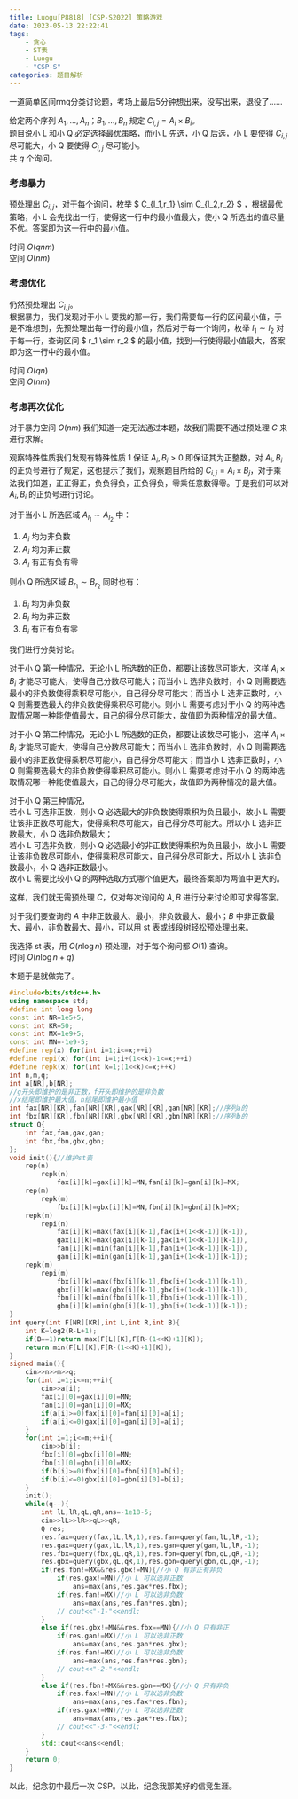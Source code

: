 ```yaml
---
title: Luogu[P8818] [CSP-S2022] 策略游戏
date: 2023-05-13 22:22:41
tags:
    - 贪心
    - ST表
    - Luogu
    - "CSP-S"
categories: 题目解析
---
```



一道简单区间rmq分类讨论题，考场上最后5分钟想出来，没写出来，退役了……

<!-- more -->

给定两个序列 $A_{1},\dots,A_{n}$；$B_1,\dots,B_n$ 规定 $C_{i,j}=A_i\times B_i$。  
题目说小 L 和小 Q 必定选择最优策略，而小 L 先选，小 Q 后选，小 L 要使得 $C_{i,j}$ 尽可能大，小 Q 要使得 $C_{i,j}$ 尽可能小。  
共 $q$ 个询问。

### 考虑暴力

预处理出 $C_{i,j}$，对于每个询问，枚举 $ C_{l_1,r_1}  \sim C_{l_2,r_2} $ ，根据最优策略，小 L 会先找出一行，使得这一行中的最小值最大，使小 Q 所选出的值尽量不优。答案即为这一行中的最小值。

时间 $O(qnm)$  
空间 $O(nm)$

### 考虑优化

仍然预处理出 $C_{i,j}$。  
根据暴力，我们发现对于小 L 要找的那一行，我们需要每一行的区间最小值，于是不难想到，先预处理出每一行的最小值，然后对于每一个询问，枚举 $l_1 \sim l_2$ 对于每一行，查询区间 $ r_1 \sim r_2 $ 的最小值，找到一行使得最小值最大，答案即为这一行中的最小值。

时间 $O(qn)$  
空间 $O(nm)$

### 考虑再次优化

对于暴力空间 $O(nm)$ 我们知道一定无法通过本题，故我们需要不通过预处理 $C$ 来进行求解。

观察特殊性质我们发现有特殊性质 1 保证 $A_i,B_i>0$ 即保证其为正整数，对 $A_i,B_i$ 的正负号进行了规定，这也提示了我们，观察题目所给的 $C_{i,j} = A_i \times B_j$，对于乘法我们知道，正正得正，负负得负，正负得负，零乘任意数得零。于是我们可以对 $A_i,B_i$ 的正负号进行讨论。

对于当小 L 所选区域 $A_{l_1}\sim A_{l_2}$ 中：

1. $A_i$ 均为非负数
2. $A_i$ 均为非正数
3. $A_i$ 有正有负有零

则小 Q 所选区域 $B_{r_1}\sim B_{r_2}$ 同时也有：

1. $B_i$ 均为非负数
2. $B_i$ 均为非正数
3. $B_i$ 有正有负有零

我们进行分类讨论。

对于小 Q 第一种情况，无论小 L 所选数的正负，都要让该数尽可能大，这样 $A_i \times B_i$ 才能尽可能大，使得自己分数尽可能大；而当小 L 选非负数时，小 Q 则需要选最小的非负数使得乘积尽可能小，自己得分尽可能大；而当小 L 选非正数时，小 Q 则需要选最大的非负数使得乘积尽可能小。则小 L 需要考虑对于小 Q 的两种选取情况哪一种能使值最大，自己的得分尽可能大，故值即为两种情况的最大值。

对于小 Q 第二种情况，无论小 L 所选数的正负，都要让该数尽可能小，这样 $A_i \times B_i$ 才能尽可能大，使得自己分数尽可能大；而当小 L 选非负数时，小 Q 则需要选最小的非正数使得乘积尽可能小，自己得分尽可能大；而当小 L 选非正数时，小 Q 则需要选最大的非负数使得乘积尽可能小。则小 L 需要考虑对于小 Q 的两种选取情况哪一种能使值最大，自己的得分尽可能大，故值即为两种情况的最大值。  

对于小 Q 第三种情况，  
若小 L 可选非正数，则小 Q 必选最大的非负数使得乘积为负且最小，故小 L 需要让该非正数尽可能大，使得乘积尽可能大，自己得分尽可能大。所以小 L 选非正数最大，小 Q 选非负数最大；  
若小 L 可选非负数，则小 Q 必选最小的非正数使得乘积为负且最小，故小 L 需要让该非负数尽可能小，使得乘积尽可能大，自己得分尽可能大，所以小 L 选非负数最小，小 Q 选非正数最小。  
故小 L 需要比较小 Q 的两种选取方式哪个值更大，最终答案即为两值中更大的。

这样，我们就无需预处理 $C$，仅对每次询问的 $A,B$ 进行分来讨论即可求得答案。

对于我们要查询的 $A$ 中非正数最大、最小，非负数最大、最小；$B$ 中非正数最大、最小，非负数最大、最小，可以用 st 表或线段树轻松预处理出来。

我选择 st 表，用 $O(n \log n)$ 预处理，对于每个询问都 $O(1)$ 查询。  
时间 $O(n\log n+q)$

本题于是就做完了。

```cpp
#include<bits/stdc++.h>
using namespace std;
#define int long long
const int NR=1e5+5;
const int KR=50;
const int MX=1e9+5;
const int MN=-1e9-5;
#define rep(x) for(int i=1;i<=x;++i)
#define repi(x) for(int i=1;i+(1<<k)-1<=x;++i)
#define repk(x) for(int k=1;(1<<k)<=x;++k)
int n,m,q;
int a[NR],b[NR];
//g开头即维护的是非正数，f开头即维护的是非负数
//x结尾即维护最大值，n结尾即维护最小值
int fax[NR][KR],fan[NR][KR],gax[NR][KR],gan[NR][KR];//序列a的
int fbx[NR][KR],fbn[NR][KR],gbx[NR][KR],gbn[NR][KR];//序列b的
struct Q{
    int fax,fan,gax,gan;
    int fbx,fbn,gbx,gbn;
};
void init(){//维护st表
    rep(n)
        repk(n)
            fax[i][k]=gax[i][k]=MN,fan[i][k]=gan[i][k]=MX;
    rep(m)
        repk(m)
            fbx[i][k]=gbx[i][k]=MN,fbn[i][k]=gbn[i][k]=MX;
    repk(n)
        repi(n)
            fax[i][k]=max(fax[i][k-1],fax[i+(1<<k-1)][k-1]),
            gax[i][k]=max(gax[i][k-1],gax[i+(1<<k-1)][k-1]),
            fan[i][k]=min(fan[i][k-1],fan[i+(1<<k-1)][k-1]),
            gan[i][k]=min(gan[i][k-1],gan[i+(1<<k-1)][k-1]);
    repk(m)
        repi(m)
            fbx[i][k]=max(fbx[i][k-1],fbx[i+(1<<k-1)][k-1]),
            gbx[i][k]=max(gbx[i][k-1],gbx[i+(1<<k-1)][k-1]),
            fbn[i][k]=min(fbn[i][k-1],fbn[i+(1<<k-1)][k-1]),
            gbn[i][k]=min(gbn[i][k-1],gbn[i+(1<<k-1)][k-1]);
}
int query(int F[NR][KR],int L,int R,int B){
    int K=log2(R-L+1);
    if(B==1)return max(F[L][K],F[R-(1<<K)+1][K]);
    return min(F[L][K],F[R-(1<<K)+1][K]);
}
signed main(){
    cin>>n>>m>>q;
    for(int i=1;i<=n;++i){
        cin>>a[i];
        fax[i][0]=gax[i][0]=MN;
        fan[i][0]=gan[i][0]=MX;
        if(a[i]>=0)fax[i][0]=fan[i][0]=a[i];
        if(a[i]<=0)gax[i][0]=gan[i][0]=a[i];
    }
    for(int i=1;i<=m;++i){
        cin>>b[i];
        fbx[i][0]=gbx[i][0]=MN;
        fbn[i][0]=gbn[i][0]=MX;
        if(b[i]>=0)fbx[i][0]=fbn[i][0]=b[i];
        if(b[i]<=0)gbx[i][0]=gbn[i][0]=b[i];
    }
    init();
    while(q--){
        int lL,lR,qL,qR,ans=-1e18-5;
        cin>>lL>>lR>>qL>>qR;
        Q res;
        res.fax=query(fax,lL,lR,1),res.fan=query(fan,lL,lR,-1);
        res.gax=query(gax,lL,lR,1),res.gan=query(gan,lL,lR,-1);
        res.fbx=query(fbx,qL,qR,1),res.fbn=query(fbn,qL,qR,-1);
        res.gbx=query(gbx,qL,qR,1),res.gbn=query(gbn,qL,qR,-1);
        if(res.fbn!=MX&&res.gbx!=MN){//小 Q 有非正有非负
            if(res.gax!=MN)//小 L 可以选非正数
                ans=max(ans,res.gax*res.fbx);
            if(res.fan!=MX)//小 L 可以选非负数
                ans=max(ans,res.fan*res.gbn);
            // cout<<"-1-"<<endl;
        }
        else if(res.gbx!=MN&&res.fbx==MN){//小 Q 只有非正
            if(res.gan!=MX)//小 L 可以选非正数
                ans=max(ans,res.gan*res.gbx);
            if(res.fan!=MX)//小 L 可以选非负数
                ans=max(ans,res.fan*res.gbn);
            // cout<<"-2-"<<endl;
        }
        else if(res.fbn!=MX&&res.gbn==MX){//小 Q 只有非负
            if(res.fax!=MN)//小 L 可以选非负数
                ans=max(ans,res.fax*res.fbn);
            if(res.gax!=MN)//小 L 可以选非正数
                ans=max(ans,res.gax*res.fbx);
            // cout<<"-3-"<<endl;
        }
        std::cout<<ans<<endl;
    }
    return 0;
}
```

以此，纪念初中最后一次 CSP。以此，纪念我那美好的信竞生涯。